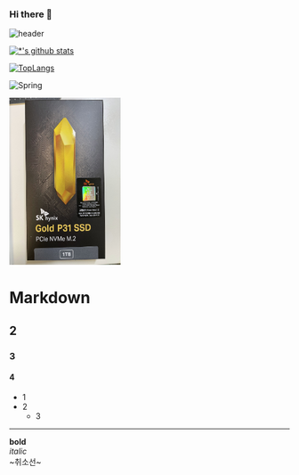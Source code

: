### Hi there 👋
![header](https://capsule-render.vercel.app/api?type=wave&color=auto&height=300&section=header&text=깃허브%20연습&fontSize=90)

[![*'s github stats](https://github-readme-stats.vercel.app/api?username=Rohdoyoung)](https://github.com/Rohdoyoung)

[![TopLangs ](https://github-readme-stats.vercel.app/api/top-langs/?username=Rohdoyoung)](https://github.com/Rohdoyoung/github-readme-stats)

![Spring](https://img.shields.io/badge/-Spring-6DB33F?style=for-the-badge&logo=Spring&logoColor=white)

<img src="images/IMG_8383.jpg" width='200' height='300'>

<!--
**Rohdoyoung/Rohdoyoung** is a ✨ _special_ ✨ repository because its `README.md` (this file) appears on your GitHub profile.

Here are some ideas to get you started:

- 🔭 I’m currently working on ...
- 🌱 I’m currently learning ...
- 👯 I’m looking to collaborate on ...
- 🤔 I’m looking for help with ...
- 💬 Ask me about ...
- 📫 How to reach me: ...
- 😄 Pronouns: ...
- ⚡ Fun fact: ...
-->

# Markdown
## 2
### 3
#### 4
- 1
- 2
  - 3
---
**bold**<br>
*italic*<br>
~취소선~<br>


